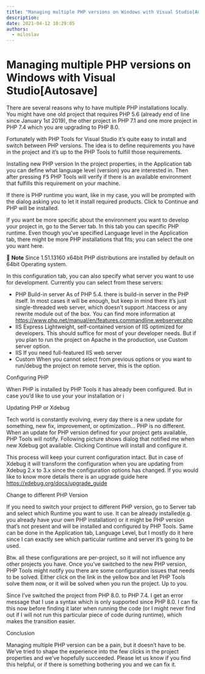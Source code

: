 ```yaml
---
title: "Managing multiple PHP versions on Windows with Visual Studio[Autosave]"
description: 
date: 2021-04-12 10:29:05
authors:
  - miloslav
---
```


# Managing multiple PHP versions on Windows with Visual Studio[Autosave]

There are several reasons why to have multiple PHP installations locally. You might have one old project that requires PHP 5.6 (already end of line since January 1st 2019), the other project in PHP 7.1 and one more project in PHP 7.4 which you are upgrading to PHP 8.0.

<!-- more -->

Fortunately with PHP Tools for Visual Studio it’s quite easy to install and switch between PHP versions. 
The idea is to define requirements you have in the project and it’s up to the PHP Tools to fulfill those requirements.

Installing new PHP version
In the project properties, in the Application tab you can define what language level (version) you are interested in. Then after pressing <kbd>F5</kbd> PHP Tools will verify if there is an available environment that fulfills this requirement on your machine. 
 

If there is PHP runtime you want, like in my case, you will be prompted with the dialog asking you to let it install required products. Click to Continue and PHP will be installed.

 

 
If you want be more specific about the environment you want to develop your project in, go to the Server tab. In this tab you can specific PHP runtime. Even though you’ve specified Language level in the Application tab, there might be more PHP installations that fits; you can select the one you want here. 

	**Note** Since 1.51.13160 x64bit PHP distributions are installed by default on 64bit Operating system.

In this configuration tab, you can also specify what server you want to use for development. Currently you can select from these servers:
-	PHP Build-in server
As of PHP 5.4. there is build-in server in the PHP itself. In most cases it will be enough, but keep in mind there it’s just single-threaded web server, which doesn’t support .htaccess or any rewrite module out of the box. You can find more information at https://www.php.net/manual/en/features.commandline.webserver.php
-	IIS Express
Lightweight, self-contained version of IIS optimized for developers. This should suffice for most of your developer needs. But if you plan to run the project on Apache in the production, use Custom server option.
-	IIS
If you need full-featured IIS web server
-	Custom
When you cannot select from previous options or you want to run/debug the project on remote server, this is the option.


 


Configuring PHP

When PHP is installed by PHP Tools it has already been configured. But in case you’d like to use your your installation or i

 

 

Updating PHP or Xdebug

Tech world is constantly evolving, every day there is a new update for something, new fix, improvement, or optimization… PHP is no different.
When an update for PHP version defined for your project gets available, PHP Tools will notify. Following picture shows dialog that notified me when new Xdebug got available. Clicking Continue will install and configure it.
 

This process will keep your current configuration intact. But in case of Xdebug it will transform the configuration when you are updating from Xdebug 2.x to 3.x since the configuration options has changed. If you would like to know more details there is an upgrade guide here https://xdebug.org/docs/upgrade_guide


Change to different PHP Version

If you need to switch your project to different PHP version, go to Server tab and select which Runtime you want to use. It can be already installed(e.g. you already have your own PHP installation) or it might be PHP version that’s not present and will be installed and configured by PHP Tools. Same can be done in the Application tab, Language Level, but I mostly do it here since I can exactly see which particular runtime and server it’s going to be used.

Btw. all these configurations are per-project, so it will not influence any other projects you have.
Once you’ve switched to the new PHP version, PHP Tools might notify you there are some configuration issues that needs to be solved. Either click on the link in the yellow box and let PHP Tools solve them now, or it will be solved when you run the project. Up to you.

 

Since I’ve switched the project from PHP 8.0. to PHP 7.4. I get an error message that I use a syntax which is only supported since PHP 8.0. I can fix this now before finding it later when running the code (or I might never find out if I will not run this particular piece of code during runtime), which makes the transition easier.

    



Conclusion

Managing multiple PHP version can be a pain, but it doesn’t have to be. We’ve tried to shape the experience into the few clicks in the project properties and we’ve hopefully succeeded. Please let us know if you find this helpful, or if there is something bothering you and we can fix it.
